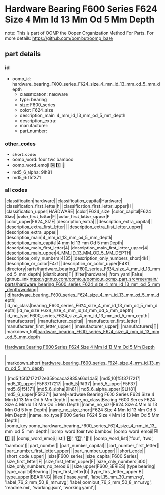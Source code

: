 # Hardware Bearing F600 Series F624 Size 4 Mm Id 13 Mm Od 5 Mm Depth  

note: This is part of OOMP the Oopen Organization Method For Parts. For more details: https://github.com/oomlout/oomp_base

##  part details





### id
* oomp_id: hardware_bearing_F600_series_F624_size_4_mm_id_13_mm_od_5_mm_depth
  * classification: hardware
  * type: bearing
  * size: F600_series
  * color: F624_size
  * description_main: 4_mm_id_13_mm_od_5_mm_depth
  * description_extra: 
  * manufacturer: 
  * part_number: 

### other_codes
* short_code: 
* oomp_word: four two bamboo
* oomp_word_emoji :four: :two: :bamboo:
* md5_6_alpha: 9lh81
* md5_6: f5f371

### all codes 
|classification|hardware|
|classification_capital|Hardware|
|classification_first_letter|h|
|classification_first_letter_upper|H|
|classification_upper|HARDWARE|
|color|F624_size|
|color_capital|F624 Size|
|color_first_letter|F|
|color_first_letter_upper|F|
|color_upper|F624_SIZE|
|description_extra||
|description_extra_capital||
|description_extra_first_letter||
|description_extra_first_letter_upper||
|description_extra_upper||
|description_main|4_mm_id_13_mm_od_5_mm_depth|
|description_main_capital|4 mm Id 13 mm Od 5 mm Depth|
|description_main_first_letter|4|
|description_main_first_letter_upper|4|
|description_main_upper|4_MM_ID_13_MM_OD_5_MM_DEPTH|
|description_only_numbers|4135|
|description_only_numbers_short|4k1|
|description_or_color|F4k1|
|description_or_color_upper|F4K1|
|directory|parts/hardware_bearing_F600_series_F624_size_4_mm_id_13_mm_od_5_mm_depth|
|distributors|[]|
|filter|hardware|
|from_yaml|False|
|github_link|https://github.com/oomlout/oomlout_oomp_part_src/tree/main/parts/hardware_bearing_F600_series_F624_size_4_mm_id_13_mm_od_5_mm_depth/working|
|id|hardware_bearing_F600_series_F624_size_4_mm_id_13_mm_od_5_mm_depth|
|id_no_class|bearing_F600_series_F624_size_4_mm_id_13_mm_od_5_mm_depth|
|id_no_size|F624_size_4_mm_id_13_mm_od_5_mm_depth|
|id_no_type|F600_series_F624_size_4_mm_id_13_mm_od_5_mm_depth|
|manufacturer||
|manufacturer_capital||
|manufacturer_first_letter||
|manufacturer_first_letter_upper||
|manufacturer_upper||
|manufacturers|[]|
|markdown_full|[hardware_bearing_F600_series_F624_size_4_mm_id_13_mm_od_5_mm_depth](https://github.com/oomlout/oomlout_oomp_part_src/tree/main/parts/hardware_bearing_F600_series_F624_size_4_mm_id_13_mm_od_5_mm_depth/working)<br>[](https://github.com/oomlout/oomlout_oomp_part_src/tree/main/parts/hardware_bearing_F600_series_F624_size_4_mm_id_13_mm_od_5_mm_depth/working)<br>[Hardware Bearing F600 Series F624 Size 4 Mm Id 13 Mm Od 5 Mm Depth](https://github.com/oomlout/oomlout_oomp_part_src/tree/main/parts/hardware_bearing_F600_series_F624_size_4_mm_id_13_mm_od_5_mm_depth/working)<br><br>|
|markdown_short|[hardware_bearing_F600_series_F624_size_4_mm_id_13_mm_od_5_mm_depth](https://github.com/oomlout/oomlout_oomp_part_src/tree/main/parts/hardware_bearing_F600_series_F624_size_4_mm_id_13_mm_od_5_mm_depth/working)<br><br>|
|md5|f5f37172172e359bcaca2835a66d14a5|
|md5_10|f5f3717217|
|md5_10_upper|F5F3717217|
|md5_5|f5f37|
|md5_5_upper|F5F37|
|md5_6|f5f371|
|md5_6_alpha|9lh81|
|md5_6_alpha_upper|9LH81|
|md5_6_upper|F5F371|
|name|Hardware Bearing F600 Series F624 Size 4 Mm Id 13 Mm Od 5 Mm Depth|
|name_no_class|Bearing F600 Series F624 Size 4 Mm Id 13 Mm Od 5 Mm Depth|
|name_no_size|F624 Size 4 Mm Id 13 Mm Od 5 Mm Depth|
|name_no_size_short|F624 Size 4 Mm Id 13 Mm Od 5 Mm Depth|
|name_no_type|F600 Series F624 Size 4 Mm Id 13 Mm Od 5 Mm Depth|
|oomp_key|oomp_hardware_bearing_F600_series_F624_size_4_mm_id_13_mm_od_5_mm_depth|
|oomp_word|four two bamboo|
|oomp_word_emoji|:four: :two: :bamboo:|
|oomp_word_emoji_list|[':four:', ':two:', ':bamboo:']|
|oomp_word_list|['four', 'two', 'bamboo']|
|part_number||
|part_number_capital||
|part_number_first_letter||
|part_number_first_letter_upper||
|part_number_upper||
|short_code||
|short_code_upper||
|size|F600_series|
|size_capital|F600 Series|
|size_first_letter|F|
|size_first_letter_upper|F|
|size_only_numbers|600|
|size_only_numbers_no_zeros|6|
|size_upper|F600_SERIES|
|type|bearing|
|type_capital|Bearing|
|type_first_letter|b|
|type_first_letter_upper|B|
|type_upper|BEARING|
|files|['base.yaml', 'label_15_mm_30_mm.svg', 'label_76_2_mm_50_8_mm.svg', 'label_oomlout_76_2_mm_50_8_mm.svg', 'readme.md', 'working.json', 'working.yaml']|
